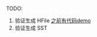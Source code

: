 TODO:

1. 验证生成 HFile [之前有代码demo](https://github.com/JackyYangPassion/Graph-Spark)
2. 验证生成 SST []()

